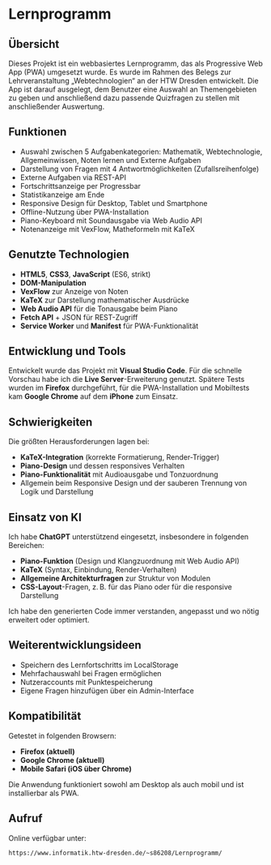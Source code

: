 # Lernprogramm

## Übersicht

Dieses Projekt ist ein webbasiertes Lernprogramm, das als Progressive Web App (PWA) umgesetzt wurde. Es wurde im Rahmen des Belegs zur Lehrveranstaltung „Webtechnologien“ an der HTW Dresden entwickelt. Die App ist darauf ausgelegt, dem Benutzer eine Auswahl an Themengebieten zu geben und anschließend dazu passende Quizfragen zu stellen mit anschließender Auswertung.

## Funktionen

- Auswahl zwischen 5 Aufgabenkategorien: Mathematik, Webtechnologie, Allgemeinwissen, Noten lernen und Externe Aufgaben
- Darstellung von Fragen mit 4 Antwortmöglichkeiten (Zufallsreihenfolge)
- Externe Aufgaben via REST-API
- Fortschrittsanzeige per Progressbar
- Statistikanzeige am Ende
- Responsive Design für Desktop, Tablet und Smartphone
- Offline-Nutzung über PWA-Installation
- Piano-Keyboard mit Soundausgabe via Web Audio API
- Notenanzeige mit VexFlow, Matheformeln mit KaTeX

## Genutzte Technologien

- **HTML5**, **CSS3**, **JavaScript** (ES6, strikt)
- **DOM-Manipulation**
- **VexFlow** zur Anzeige von Noten
- **KaTeX** zur Darstellung mathematischer Ausdrücke
- **Web Audio API** für die Tonausgabe beim Piano
- **Fetch API** + JSON für REST-Zugriff
- **Service Worker** und **Manifest** für PWA-Funktionalität

## Entwicklung und Tools

Entwickelt wurde das Projekt mit **Visual Studio Code**. Für die schnelle Vorschau habe ich die **Live Server**-Erweiterung genutzt. Spätere Tests wurden im **Firefox** durchgeführt, für die PWA-Installation und Mobiltests kam **Google Chrome** auf dem **iPhone** zum Einsatz.

## Schwierigkeiten

Die größten Herausforderungen lagen bei:

- **KaTeX-Integration** (korrekte Formatierung, Render-Trigger)
- **Piano-Design** und dessen responsives Verhalten
- **Piano-Funktionalität** mit Audioausgabe und Tonzuordnung
- Allgemein beim Responsive Design und der sauberen Trennung von Logik und Darstellung

## Einsatz von KI

Ich habe **ChatGPT** unterstützend eingesetzt, insbesondere in folgenden Bereichen:

- **Piano-Funktion** (Design und Klangzuordnung mit Web Audio API)
- **KaTeX** (Syntax, Einbindung, Render-Verhalten)
- **Allgemeine Architekturfragen** zur Struktur von Modulen
- **CSS-Layout**-Fragen, z. B. für das Piano oder für die responsive Darstellung

Ich habe den generierten Code immer verstanden, angepasst und wo nötig erweitert oder optimiert.

## Weiterentwicklungsideen

- Speichern des Lernfortschritts im LocalStorage
- Mehrfachauswahl bei Fragen ermöglichen
- Nutzeraccounts mit Punktespeicherung
- Eigene Fragen hinzufügen über ein Admin-Interface

## Kompatibilität

Getestet in folgenden Browsern:

- **Firefox (aktuell)**
- **Google Chrome (aktuell)**
- **Mobile Safari (iOS über Chrome)**

Die Anwendung funktioniert sowohl am Desktop als auch mobil und ist installierbar als PWA.

## Aufruf

Online verfügbar unter:

`https://www.informatik.htw-dresden.de/~s86208/Lernprogramm/`  



